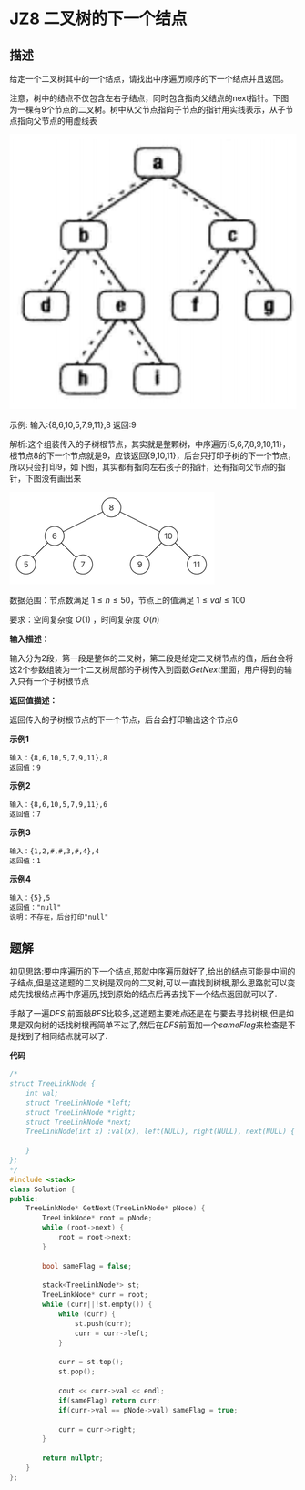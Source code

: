# JZ8 二叉树的下一个结点

## 描述

给定一个二叉树其中的一个结点，请找出中序遍历顺序的下一个结点并且返回。

<!--more-->

注意，树中的结点不仅包含左右子结点，同时包含指向父结点的next指针。下图为一棵有9个节点的二叉树。树中从父节点指向子节点的指针用实线表示，从子节点指向父节点的用虚线表

![imgs](./imgs/JZ8_describe_1.png)

示例:   输入:{8,6,10,5,7,9,11},8 返回:9 

解析:这个组装传入的子树根节点，其实就是整颗树，中序遍历{5,6,7,8,9,10,11}，根节点8的下一个节点就是9，应该返回{9,10,11}，后台只打印子树的下一个节点，所以只会打印9，如下图，其实都有指向左右孩子的指针，还有指向父节点的指针，下图没有画出来 

![imgs](./imgs/JZ8_describe_2.png)

数据范围：节点数满足 $1≤n≤50$，节点上的值满足 $1≤val≤100$ 

要求：空间复杂度 $O(1)$ ，时间复杂度 $O(n)$ 

**输入描述：**

输入分为2段，第一段是整体的二叉树，第二段是给定二叉树节点的值，后台会将这2个参数组装为一个二叉树局部的子树传入到函数$GetNext$里面，用户得到的输入只有一个子树根节点

**返回值描述：**

返回传入的子树根节点的下一个节点，后台会打印输出这个节点6

**示例1**

```
输入：{8,6,10,5,7,9,11},8
返回值：9
```

**示例2**

```
输入：{8,6,10,5,7,9,11},6
返回值：7
```

**示例3**

```
输入：{1,2,#,#,3,#,4},4
返回值：1
```

**示例4**

```
输入：{5},5
返回值："null"
说明：不存在，后台打印"null"  
```

## 题解

初见思路:要中序遍历的下一个结点,那就中序遍历就好了,给出的结点可能是中间的子结点,但是这道题的二叉树是双向的二叉树,可以一直找到树根,那么思路就可以变成先找根结点再中序遍历,找到原始的结点后再去找下一个结点返回就可以了.

手敲了一遍$DFS$,前面敲$BFS$比较多,这道题主要难点还是在与要去寻找树根,但是如果是双向树的话找树根再简单不过了,然后在$DFS$前面加一个$sameFlag$来检查是不是找到了相同结点就可以了.

**代码**

```C++
/*
struct TreeLinkNode {
    int val;
    struct TreeLinkNode *left;
    struct TreeLinkNode *right;
    struct TreeLinkNode *next;
    TreeLinkNode(int x) :val(x), left(NULL), right(NULL), next(NULL) {
        
    }
};
*/
#include <stack>
class Solution {
public:
    TreeLinkNode* GetNext(TreeLinkNode* pNode) {
        TreeLinkNode* root = pNode;
        while (root->next) {
            root = root->next;
        }

        bool sameFlag = false;

        stack<TreeLinkNode*> st;
        TreeLinkNode* curr = root;
        while (curr||!st.empty()) {
            while (curr) {
                st.push(curr);
                curr = curr->left;
            }

            curr = st.top();
            st.pop();

            cout << curr->val << endl;
            if(sameFlag) return curr;
            if(curr->val == pNode->val) sameFlag = true;

            curr = curr->right;
        }

        return nullptr;
    }
};

```

